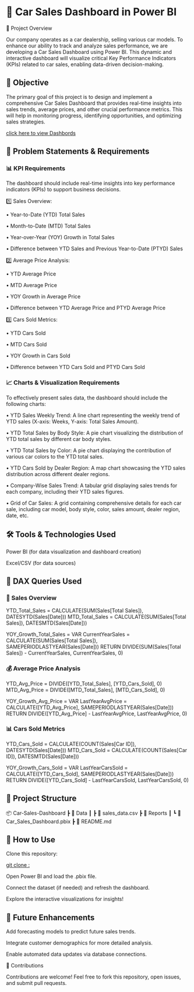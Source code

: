 
# 🚗 Car Sales Dashboard in Power BI

📌 Project Overview

Our company operates as a car dealership, selling various car models. To enhance our ability to track and analyze sales performance, we are developing a Car Sales Dashboard using Power BI. This dynamic and interactive dashboard will visualize critical Key Performance Indicators (KPIs) related to car sales, enabling data-driven decision-making.

## 🎯 Objective

The primary goal of this project is to design and implement a comprehensive Car Sales Dashboard that provides real-time insights into sales trends, average prices, and other crucial performance metrics. This will help in monitoring progress, identifying opportunities, and optimizing sales strategies.


[click here to view Dashbords](https://github.com/karishmasharma/Power-Bi-Projects/blob/main/Car%20Sales%20Report/Dashboard%20Overview.png)
## 🚨 Problem Statements & Requirements

### 📊 KPI Requirements

The dashboard should include real-time insights into key performance indicators (KPIs) to support business decisions.

1️⃣ Sales Overview:

• Year-to-Date (YTD)  Total Sales

• Month-to-Date (MTD) Total Sales

• Year-over-Year (YOY) Growth in Total Sales

• Difference between YTD Sales and Previous Year-to-Date (PTYD) Sales

2️⃣ Average Price Analysis:

• YTD Average Price

• MTD Average Price

• YOY Growth in Average Price

• Difference between YTD Average Price and PTYD Average Price

3️⃣ Cars Sold Metrics:

• YTD Cars Sold

• MTD Cars Sold

• YOY Growth in Cars Sold

• Difference between YTD Cars Sold and PTYD Cars Sold

### 📈 Charts & Visualization Requirements

To effectively present sales data, the dashboard should include the following charts:

• YTD Sales Weekly Trend: A line chart representing the weekly trend of YTD sales (X-axis: Weeks, Y-axis: Total Sales Amount).

• YTD Total Sales by Body Style: A pie chart visualizing the distribution of YTD total sales by different car body styles.

• YTD Total Sales by Color: A pie chart displaying the contribution of various car colors to the YTD total sales.

• YTD Cars Sold by Dealer Region: A map chart showcasing the YTD sales distribution across different dealer regions.

• Company-Wise Sales Trend: A tabular grid displaying sales trends for each company, including their YTD sales figures.

• Grid of Car Sales: A grid containing comprehensive details for each car sale, including car model, body style, color, sales amount, dealer region, date, etc.

## 🛠️ Tools & Technologies Used

Power BI (for data visualization and dashboard creation)

Excel/CSV (for data sources)

## 📜 DAX Queries Used

### 🚗 Sales Overview

YTD_Total_Sales = CALCULATE(SUM(Sales[Total Sales]), DATESYTD(Sales[Date]))
MTD_Total_Sales = CALCULATE(SUM(Sales[Total Sales]), DATESMTD(Sales[Date]))

YOY_Growth_Total_Sales = VAR CurrentYearSales = CALCULATE(SUM(Sales[Total Sales]), SAMEPERIODLASTYEAR(Sales[Date]))
RETURN 
    DIVIDE(SUM(Sales[Total Sales]) - CurrentYearSales, CurrentYearSales, 0)

### 💰 Average Price Analysis

YTD_Avg_Price = DIVIDE([YTD_Total_Sales], [YTD_Cars_Sold], 0)
MTD_Avg_Price = DIVIDE([MTD_Total_Sales], [MTD_Cars_Sold], 0)

YOY_Growth_Avg_Price = VAR LastYearAvgPrice = CALCULATE([YTD_Avg_Price], SAMEPERIODLASTYEAR(Sales[Date]))
RETURN 
    DIVIDE([YTD_Avg_Price] - LastYearAvgPrice, LastYearAvgPrice, 0)

### 📊 Cars Sold Metrics

YTD_Cars_Sold = CALCULATE(COUNT(Sales[Car ID]), DATESYTD(Sales[Date]))
MTD_Cars_Sold = CALCULATE(COUNT(Sales[Car ID]), DATESMTD(Sales[Date]))

YOY_Growth_Cars_Sold = VAR LastYearCarsSold = CALCULATE([YTD_Cars_Sold], SAMEPERIODLASTYEAR(Sales[Date]))
RETURN 
    DIVIDE([YTD_Cars_Sold] - LastYearCarsSold, LastYearCarsSold, 0)

## 📂 Project Structure

📦 Car-Sales-Dashboard
 ┣ 📂 Data
 ┃ ┣ 📜 sales_data.csv
 ┣ 📂 Reports
 ┃ ┗ 📜 Car_Sales_Dashboard.pbix
 ┣ 📜 README.md
 

## 🚀 How to Use

Clone this repository:

 [git clone :](https://github.com/karishmasharma/Power-Bi-Projects/tree/main/Car%20Sales%20Report)
 
Open Power BI and load the .pbix file.

Connect the dataset (if needed) and refresh the dashboard.

Explore the interactive visualizations for insights!

## 📌 Future Enhancements

Add forecasting models to predict future sales trends.

Integrate customer demographics for more detailed analysis.

Enable automated data updates via database connections.

🤝 Contributions

Contributions are welcome! Feel free to fork this repository, open issues, and submit pull requests.
    
